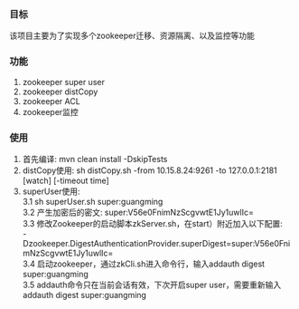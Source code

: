 
### 目标
该项目主要为了实现多个zookeeper迁移、资源隔离、以及监控等功能

### 功能
1. zookeeper super user
2. zookeeper distCopy
3. zookeeper ACL
4. zookeeper监控

### 使用
1. 首先编译: mvn clean install -DskipTests
2. distCopy使用: sh distCopy.sh -from 10.15.8.24:9261 -to 127.0.0.1:2181 [watch] [-timeout time]
3. superUser使用:  
  3.1 sh superUser.sh super:guangming  
  3.2 产生加密后的密文: super:V56e0FnimNzScgvwtE1Jy1uwlIc=  
  3.3 修改Zookeeper的启动脚本zkServer.sh，在start）附近加入以下配置:  
-Dzookeeper.DigestAuthenticationProvider.superDigest=super:V56e0FnimNzScgvwtE1Jy1uwlIc=  
  3.4 启动zookeeper，通过zkCli.sh进入命令行，输入addauth digest super:guangming  
  3.5 addauth命令只在当前会话有效，下次开启super user，需要重新输入addauth digest super:guangming  
